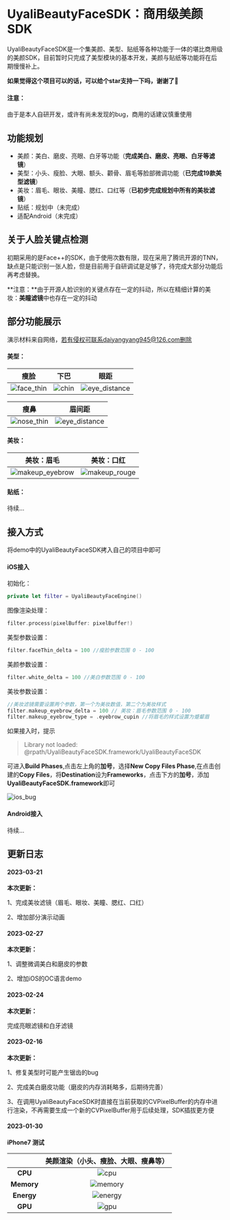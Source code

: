 # UyaliBeautyFaceSDK：商用级美颜SDK

UyaliBeautyFaceSDK是一个集美颜、美型、贴纸等各种功能于一体的堪比商用级的美颜SDK，目前暂时只完成了美型模块的基本开发，美颜与贴纸等功能将在后期慢慢补上。

**如果觉得这个项目可以的话，可以给个star支持一下吗，谢谢了**🙏

#### 注意：

由于是本人自研开发，或许有尚未发现的bug，商用的话建议慎重使用

## 功能规划

- 美颜：美白、磨皮、亮眼、白牙等功能（**完成美白、磨皮、亮眼、白牙等滤镜**）
- 美型：小头、瘦脸、大眼、额头、颧骨、眉毛等脸部微调功能（**已完成19款美型滤镜**）
- 美妆：眉毛、眼妆、美瞳、腮红、口红等（**已初步完成规划中所有的美妆滤镜**）
- 贴纸：规划中（未完成）
- 适配Android（未完成）

## 关于人脸关键点检测

初期采用的是Face++的SDK，由于使用次数有限，现在采用了腾讯开源的TNN，缺点是只能识别一张人脸，但是目前用于自研调试是足够了，待完成大部分功能后再考虑替换。

**注意：**由于开源人脸识别的关键点存在一定的抖动，所以在精细计算的美妆：**美瞳滤镜**中也存在一定的抖动

## 部分功能展示

演示材料来自网络，若有侵权可联系daiyangyang945@126.com删除

#### 美型：

|                             瘦脸                             |                             下巴                             |                             眼距                             |
| :----------------------------------------------------------: | :----------------------------------------------------------: | :----------------------------------------------------------: |
| ![face_thin](https://github.com/daiyangyang945/UyaliBeautyFaceSDK/blob/main/gif/face_thin.gif) | ![chin](https://github.com/daiyangyang945/UyaliBeautyFaceSDK/blob/main/gif/chin.gif) | ![eye_distance](https://github.com/daiyangyang945/UyaliBeautyFaceSDK/blob/main/gif/eye_distance.gif) |

|                             瘦鼻                             |                            眉间距                            |
| :----------------------------------------------------------: | :----------------------------------------------------------: |
| ![nose_thin](https://github.com/daiyangyang945/UyaliBeautyFaceSDK/blob/main/gif/nose_thin.gif) | ![eye_distance](https://github.com/daiyangyang945/UyaliBeautyFaceSDK/blob/main/gif/eyebrow_distance.gif) |

#### 美妆：

|                          美妆：眉毛                          |                          美妆：口红                          |
| :----------------------------------------------------------: | :----------------------------------------------------------: |
| ![makeup_eyebrow](https://github.com/daiyangyang945/UyaliBeautyFaceSDK/blob/main/gif/makeup_eyebrow.gif) | ![makeup_rouge](https://github.com/daiyangyang945/UyaliBeautyFaceSDK/blob/main/gif/makeup_rouge.gif) |



#### 贴纸：

待续...

## 接入方式

将demo中的UyaliBeautyFaceSDK拷入自己的项目中即可

#### iOS接入

初始化：

```swift
private let filter = UyaliBeautyFaceEngine()
```

图像渲染处理：

```swift
filter.process(pixelBuffer: pixelBuffer!)
```

美型参数设置：

```swift
filter.faceThin_delta = 100 //瘦脸参数范围 0 - 100
```

美颜参数设置：

```swift
filter.white_delta = 100 //美白参数范围 0 - 100
```

美妆参数设置：

```swift
//美妆滤镜需要设置两个参数，第一个为美妆数值，第二个为美妆样式
filter.makeup_eyebrow_delta = 100 // 美妆：眉毛参数范围 0 - 100
filter.makeup_eyebrow_type = .eyebrow_cupin //将眉毛的样式设置为蹙颦眉
```

如果接入时，提示

> Library not loaded: @rpath/UyaliBeautyFaceSDK.framework/UyaliBeautyFaceSDK

可进入**Build Phases**,点击左上角的**加号**，选择**New Copy Files Phase**,在点击创建的**Copy Files**，将**Destination**设为**Frameworks**，点击下方的**加号**，添加**UyaliBeautyFaceSDK.framework**即可

![ios_bug](https://github.com/daiyangyang945/UyaliBeautyFaceSDK/blob/main/screenshot/ios_bug.png)

#### Android接入

待续...

## 更新日志

#### 2023-03-21

**本次更新：**

1、完成美妆滤镜（眉毛、眼妆、美瞳、腮红、口红）

2、增加部分演示动画







#### 2023-02-27

**本次更新：**

1、调整微调美白和磨皮的参数

2、增加iOS的OC语言demo





#### 2023-02-24

**本次更新：**

完成亮眼滤镜和白牙滤镜







#### 2023-02-16

**本次更新：**

1、修复美型时可能产生锯齿的bug

2、完成美白磨皮功能（磨皮的内存消耗略多，后期待完善）

3、在调用UyaliBeautyFaceSDK时直接在当前获取的CVPixelBuffer的内存中进行渲染，不再需要生成一个新的CVPixelBuffer用于后续处理，SDK插拔更方便







#### 2023-01-30

**iPhone7 测试** 

|            |             美颜渲染（小头、瘦脸、大眼、瘦鼻等）             |
| :--------: | :----------------------------------------------------------: |
|  **CPU**   | ![cpu](https://github.com/daiyangyang945/UyaliBeautyFaceSDK/blob/main/screenshot/cpu.png) |
| **Memory** | ![memory](https://github.com/daiyangyang945/UyaliBeautyFaceSDK/blob/main/screenshot/memory.png) |
| **Energy** | ![energy](https://github.com/daiyangyang945/UyaliBeautyFaceSDK/blob/main/screenshot/energy.png) |
|  **GPU**   | ![gpu](https://github.com/daiyangyang945/UyaliBeautyFaceSDK/blob/main/screenshot/gpu.png) |

